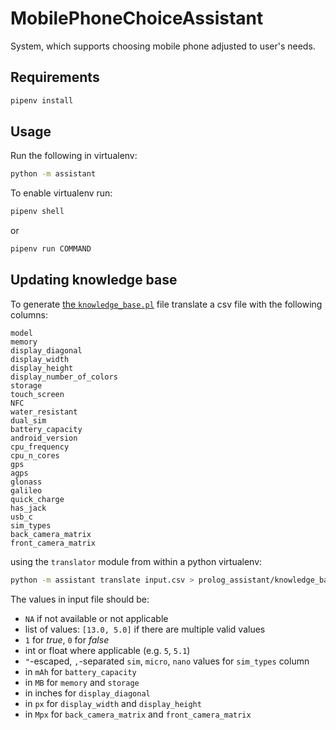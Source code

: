 # MobilePhoneChoiceAssistant
System, which supports choosing mobile phone adjusted to user's needs.

## Requirements

```bash
pipenv install
```

## Usage

Run the following in virtualenv:
```bash
python -m assistant
```

To enable virtualenv run:
```bash
pipenv shell
```
or
```bash
pipenv run COMMAND
```

## Updating knowledge base

To generate [the `knowledge_base.pl`](prolog_assistant/knowledge_base.pl) file
translate a csv file with the following columns:

```
model
memory
display_diagonal
display_width
display_height
display_number_of_colors
storage
touch_screen
NFC
water_resistant
dual_sim
battery_capacity
android_version
cpu_frequency
cpu_n_cores
gps
agps
glonass
galileo
quick_charge
has_jack
usb_c
sim_types
back_camera_matrix
front_camera_matrix
```

using the `translator` module from within a python virtualenv:

```bash
python -m assistant translate input.csv > prolog_assistant/knowledge_base.pl
```

The values in input file should be:
 - `NA` if not available or not applicable
 - list of values: `[13.0, 5.0]` if there are multiple valid values
 - `1` for _true_, `0` for _false_
 - int or float where applicable (e.g. `5`, `5.1`)
 - `"`-escaped, `,`-separated `sim`, `micro`, `nano` values for `sim_types` column
 - in `mAh` for `battery_capacity`
 - in `MB` for `memory` and `storage`
 - in inches for `display_diagonal`
 - in `px` for `display_width` and `display_height`
 - in `Mpx` for `back_camera_matrix` and `front_camera_matrix`
